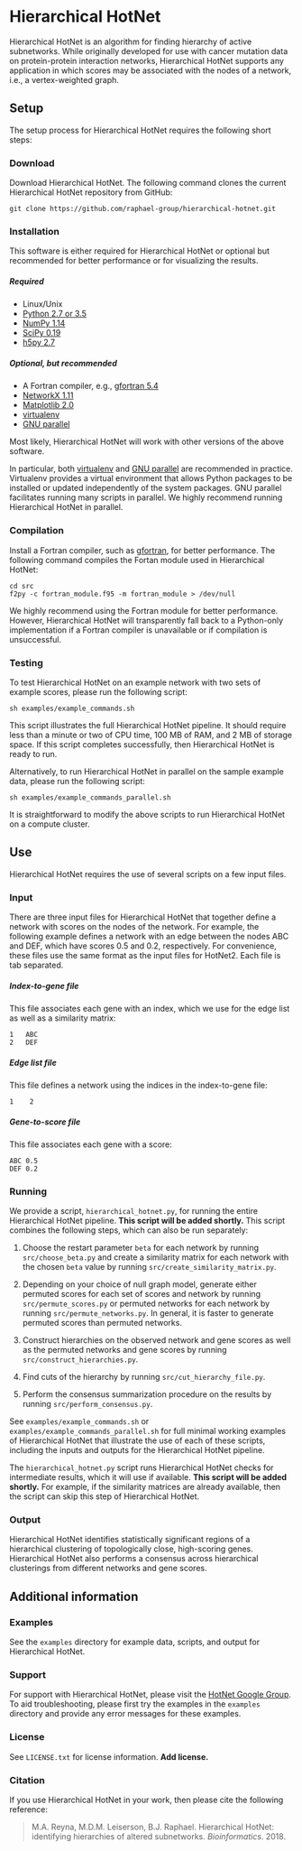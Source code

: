 Hierarchical HotNet
=======================

Hierarchical HotNet is an algorithm for finding hierarchy of active subnetworks.  While originally developed for use with cancer mutation data on protein-protein interaction networks, Hierarchical HotNet supports any application in which scores may be associated with the nodes of a network, i.e., a vertex-weighted graph.

Setup
------------------------
The setup process for Hierarchical HotNet requires the following short steps:

### Download
Download Hierarchical HotNet.  The following command clones the current Hierarchical HotNet repository from GitHub:

    git clone https://github.com/raphael-group/hierarchical-hotnet.git

### Installation
This software is either required for Hierarchical HotNet or optional but recommended for better performance or for visualizing the results.

##### Required
* Linux/Unix
* [Python 2.7 or 3.5](http://python.org/)
* [NumPy 1.14](http://www.numpy.org/)
* [SciPy 0.19](http://www.scipy.org/)
* [h5py 2.7](http://www.h5py.org/)

##### Optional, but recommended
* A Fortran compiler, e.g., [gfortran 5.4](https://gcc.gnu.org/wiki/GFortran)
* [NetworkX 1.11](http://networkx.github.io/)
* [Matplotlib 2.0](http://matplotlib.org/)
* [virtualenv](https://virtualenv.pypa.io/en/stable/)
* [GNU parallel](https://www.gnu.org/software/parallel/)

Most likely, Hierarchical HotNet will work with other versions of the above software.

In particular, both [virtualenv](https://virtualenv.pypa.io/en/stable/) and [GNU parallel](https://www.gnu.org/software/parallel/) are recommended in practice.  Virtualenv provides a virtual environment that allows Python packages to be installed or updated independently of the system packages.  GNU parallel facilitates running many scripts in parallel.  We highly recommend running Hierarchical HotNet in parallel.

### Compilation
Install a Fortran compiler, such as [gfortran](https://gcc.gnu.org/wiki/GFortran), for better performance.  The following command compiles the Fortan module used in Hierarchical HotNet:

    cd src
    f2py -c fortran_module.f95 -m fortran_module > /dev/null

We highly recommend using the Fortran module for better performance.  However, Hierarchical HotNet will transparently fall back to a Python-only implementation if a Fortran compiler is unavailable or if compilation is unsuccessful.

### Testing
To test Hierarchical HotNet on an example network with two sets of example scores, please run the following script:

    sh examples/example_commands.sh

This script illustrates the full Hierarchical HotNet pipeline.  It should require less than a minute or two of CPU time, 100 MB of RAM, and 2 MB of storage space.  If this script completes successfully, then Hierarchical HotNet is ready to run.

Alternatively, to run Hierarchical HotNet in parallel on the sample example data, please run the following script:

    sh examples/example_commands_parallel.sh

It is straightforward to modify the above scripts to run Hierarchical HotNet on a compute cluster.

Use
----------------
Hierarchical HotNet requires the use of several scripts on a few input files.

### Input
There are three input files for Hierarchical HotNet that together define a network with scores on the nodes of the network.  For example, the following example defines a network with an edge between the nodes ABC and DEF, which have scores 0.5 and 0.2, respectively.  For convenience, these files use the same format as the input files for HotNet2.  Each file is tab separated.

##### Index-to-gene file
This file associates each gene with an index, which we use for the edge list as well as a similarity matrix:

    1   ABC
    2   DEF

##### Edge list file
This file defines a network using the indices in the index-to-gene file:

    1    2

##### Gene-to-score file
This file associates each gene with a score:

    ABC 0.5
    DEF 0.2

### Running
We provide a script, `hierarchical_hotnet.py`, for running the entire Hierarchical HotNet pipeline.  **This script will be added shortly.**  This script combines the following steps, which can also be run separately:

1. Choose the restart parameter `beta` for each network by running `src/choose_beta.py` and create a similarity matrix for each network with the chosen `beta` value by running `src/create_similarity_matrix.py`.

2. Depending on your choice of null graph model, generate either permuted scores for each set of scores and network by running `src/permute_scores.py` or permuted networks for each network by running `src/permute_networks.py`.  In general, it is faster to generate permuted scores than permuted networks.

3. Construct hierarchies on the observed network and gene scores as well as the permuted networks and gene scores by running `src/construct_hierarchies.py`.

4. Find cuts of the hierarchy by running `src/cut_hierarchy_file.py`.

5. Perform the consensus summarization procedure on the results by running `src/perform_consensus.py`.

See `examples/example_commands.sh` or `examples/example_commands_parallel.sh` for full minimal working examples of Hierarchical HotNet that illustrate the use of each of these scripts, including the inputs and outputs for the Hierarchical HotNet pipeline.

The `hierarchical_hotnet.py` script runs Hierarchical HotNet checks for intermediate results, which it will use if available.  **This script will be added shortly.**  For example, if the similarity matrices are already available, then the script can skip this step of Hierarchical HotNet.

### Output
Hierarchical HotNet identifies statistically significant regions of a hierarchical clustering of topologically close, high-scoring genes.  Hierarchical HotNet also performs a consensus across hierarchical clusterings from different networks and gene scores.

Additional information
----------------

### Examples
See the `examples` directory for example data, scripts, and output for Hierarchical HotNet.

### Support
For support with Hierarchical HotNet, please visit the [HotNet Google Group](https://groups.google.com/forum/#!forum/hotnet-users).  To aid troubleshooting, please first try the examples in the `examples` directory and provide any error messages for these examples.

### License
See `LICENSE.txt` for license information.  **Add license.**

### Citation
If you use Hierarchical HotNet in your work, then please cite the following reference:

> M.A. Reyna, M.D.M. Leiserson, B.J. Raphael. Hierarchical HotNet: identifying hierarchies of altered subnetworks. *Bioinformatics*.  2018.
